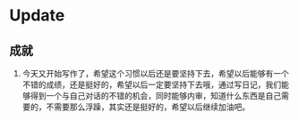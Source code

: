 # Update
## 成就
1. 今天又开始写作了，希望这个习惯以后还是要坚持下去，希望以后能够有一个不错的成绩，还是挺好的，希望以后一定要坚持下去哦，通过写日记，我们能够得到一个与自己对话的不错的机会，同时能够内审，知道什么东西是自己需要的，不需要那么浮躁，其实还是挺好的，希望以后继续加油吧。